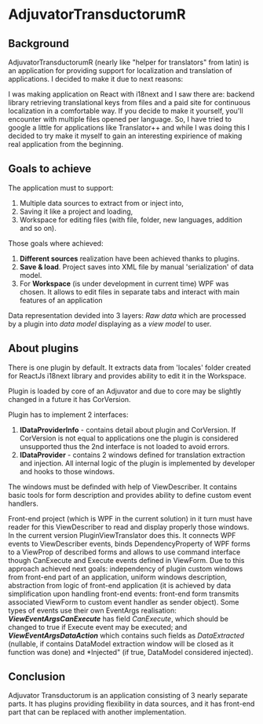 # AdjuvatorTransductorumR
## Background
AdjuvatorTransductorumR (nearly like "helper for translators" from latin) is an application for providing support for localization and translation of applications. I decided to make it due to next reasons:

I was making application on React with i18next and I saw there are: backend library retrieving translational keys from files and a paid site for continuous localization in a comfortable way. If you decide to make it yourself, you'll encounter with multiple files opened per language. So, I have tried to google a little for applications like Translator++ and while I was doing this I decided to try make it myself to gain an interesting expirience of making real application from the beginning.

## Goals to achieve

The application must to support:
1. Multiple data sources to extract from or inject into,
2. Saving it like a project and loading,
3. Workspace for editing files (with file, folder, new languages, addition and so on).

Those goals where achieved:
1. **Different sources** realization have been achieved thanks to plugins.
2. **Save & load**. Project saves into XML file by manual 'serialization' of data model. 
3. For **Workspace** (is under development in current time) WPF was chosen. It allows to edit files in separate tabs and interact with main features of an application

Data representation devided into 3 layers:
*Raw data* which are processed by a plugin into *data model* displaying as a *view model* to user.

## About plugins
There is one plugin by default. It extracts data from 'locales' folder created for ReactJs i18next library and provides ability to edit it in the Workspace.

Plugin is loaded by core of an Adjuvator and due to core may be slightly changed in a future it has CorVersion.

Plugin has to implement 2 interfaces: 
1. **IDataProviderInfo** - contains detail about plugin and CorVersion. If CorVersion is not equal to applications one the plugin is considered unsupported thus the 2nd interface is not loaded to avoid errors.
2. **IDataProvider** - contains 2 windows defined for translation extraction and injection. All internal logic of the plugin is implemented by developer and hooks to those windows.

The windows must be definded with help of ViewDescriber. It contains basic tools for form description and provides ability to define custom event handlers.

Front-end project (which is WPF in the current solution) in it turn must have reader for this ViewDescriber to read and display properly those windows. In the current version PluginViewTranslator does this. It connects WPF events to ViewDescriber events, binds DependencyProperty of WPF forms to a ViewProp of described forms and allows to use command interface though CanExecute and Execute events defined in ViewForm. Due to this approach achieved next goals: independency of plugin custom windows from front-end part of an application, uniform windows description, abstraction from logic of front-end application (it is achieved by data simplification upon handling front-end events: front-end form transmits associated ViewForm to custom event handler as sender object). Some types of events use their own EventArgs realisation: **_ViewEventArgsCanExecute_** has field *CanExecute*, which should be changed to true if Execute event may be executed; and **_ViewEventArgsDataAction_** which contains such fields as *DataExtracted* (nullable, if contains DataModel extraction window will be closed as it function was done) and *Injected" (if true, DataModel considered injected).

## Conclusion
Adjuvator Transductorum is an application consisting of 3 nearly separate parts. It has plugins providing flexibility in data sources, and it has front-end part that can be replaced with another implementation.
